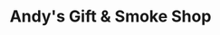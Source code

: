 ---
title: "Andy's Gift & Smoke Shop"
url: /los-angeles/andys-gift-and-smoke-shop/
shop: tobacco
---